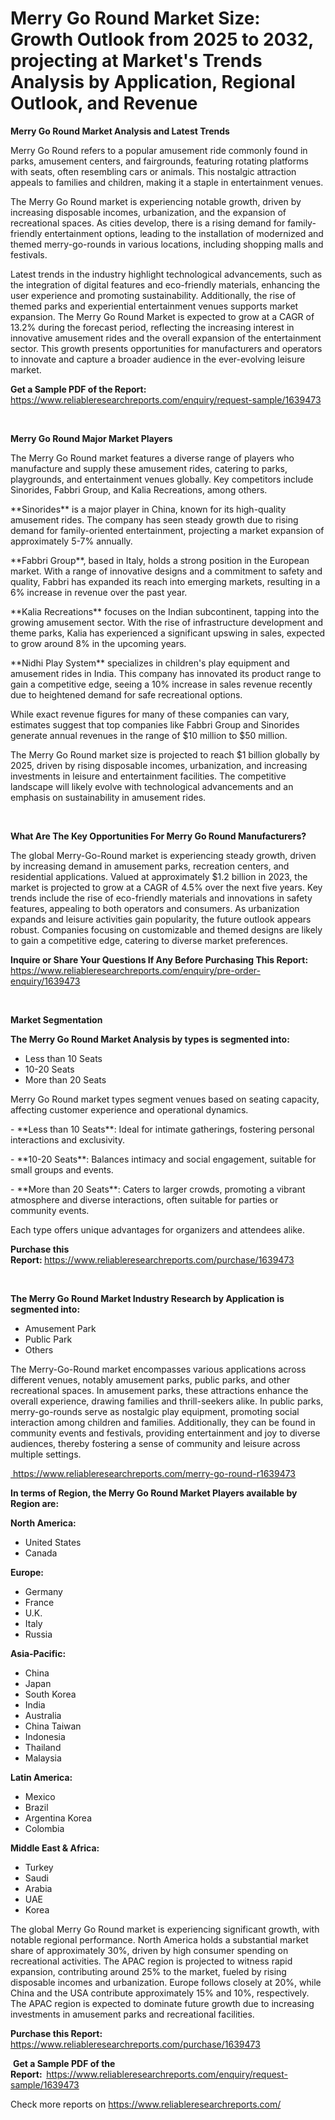 <p><h1>Merry Go Round Market Size: Growth Outlook from 2025 to 2032, projecting at Market's Trends Analysis by Application, Regional Outlook, and Revenue</h1></p><p><strong>Merry Go Round Market Analysis and Latest Trends</strong></p>
<p><p>Merry Go Round refers to a popular amusement ride commonly found in parks, amusement centers, and fairgrounds, featuring rotating platforms with seats, often resembling cars or animals. This nostalgic attraction appeals to families and children, making it a staple in entertainment venues. </p><p>The Merry Go Round market is experiencing notable growth, driven by increasing disposable incomes, urbanization, and the expansion of recreational spaces. As cities develop, there is a rising demand for family-friendly entertainment options, leading to the installation of modernized and themed merry-go-rounds in various locations, including shopping malls and festivals.</p><p>Latest trends in the industry highlight technological advancements, such as the integration of digital features and eco-friendly materials, enhancing the user experience and promoting sustainability. Additionally, the rise of themed parks and experiential entertainment venues supports market expansion. The Merry Go Round Market is expected to grow at a CAGR of 13.2% during the forecast period, reflecting the increasing interest in innovative amusement rides and the overall expansion of the entertainment sector. This growth presents opportunities for manufacturers and operators to innovate and capture a broader audience in the ever-evolving leisure market.</p></p>
<p><strong>Get a Sample PDF of the Report:&nbsp;</strong> <a href="https://www.reliableresearchreports.com/enquiry/request-sample/1639473?utm_campaign=3077&utm_medium=2&utm_source=Github&utm_content=ia&utm_term=11042025&utm_id=merry-go-round">https://www.reliableresearchreports.com/enquiry/request-sample/1639473</a></p>
<p>&nbsp;</p>
<p><strong>Merry Go Round Major Market Players</strong></p>
<p><p>The Merry Go Round market features a diverse range of players who manufacture and supply these amusement rides, catering to parks, playgrounds, and entertainment venues globally. Key competitors include Sinorides, Fabbri Group, and Kalia Recreations, among others. </p><p>**Sinorides** is a major player in China, known for its high-quality amusement rides. The company has seen steady growth due to rising demand for family-oriented entertainment, projecting a market expansion of approximately 5-7% annually.</p><p>**Fabbri Group**, based in Italy, holds a strong position in the European market. With a range of innovative designs and a commitment to safety and quality, Fabbri has expanded its reach into emerging markets, resulting in a 6% increase in revenue over the past year.</p><p>**Kalia Recreations** focuses on the Indian subcontinent, tapping into the growing amusement sector. With the rise of infrastructure development and theme parks, Kalia has experienced a significant upswing in sales, expected to grow around 8% in the upcoming years.</p><p>**Nidhi Play System** specializes in children's play equipment and amusement rides in India. This company has innovated its product range to gain a competitive edge, seeing a 10% increase in sales revenue recently due to heightened demand for safe recreational options.</p><p>While exact revenue figures for many of these companies can vary, estimates suggest that top companies like Fabbri Group and Sinorides generate annual revenues in the range of $10 million to $50 million. </p><p>The Merry Go Round market size is projected to reach $1 billion globally by 2025, driven by rising disposable incomes, urbanization, and increasing investments in leisure and entertainment facilities. The competitive landscape will likely evolve with technological advancements and an emphasis on sustainability in amusement rides.</p></p>
<p>&nbsp;</p>
<p><strong>What Are The Key Opportunities For Merry Go Round Manufacturers?</strong></p>
<p><p>The global Merry-Go-Round market is experiencing steady growth, driven by increasing demand in amusement parks, recreation centers, and residential applications. Valued at approximately $1.2 billion in 2023, the market is projected to grow at a CAGR of 4.5% over the next five years. Key trends include the rise of eco-friendly materials and innovations in safety features, appealing to both operators and consumers. As urbanization expands and leisure activities gain popularity, the future outlook appears robust. Companies focusing on customizable and themed designs are likely to gain a competitive edge, catering to diverse market preferences.</p></p>
<p><strong>Inquire or Share Your Questions If Any Before Purchasing This Report:</strong> <a href="https://www.reliableresearchreports.com/enquiry/pre-order-enquiry/1639473?utm_campaign=3077&utm_medium=2&utm_source=Github&utm_content=ia&utm_term=11042025&utm_id=merry-go-round">https://www.reliableresearchreports.com/enquiry/pre-order-enquiry/1639473</a></p>
<p>&nbsp;</p>
<p><strong>Market Segmentation</strong></p>
<p><strong>The Merry Go Round Market Analysis by types is segmented into:</strong></p>
<p><ul><li>Less than 10 Seats</li><li>10-20 Seats</li><li>More than 20 Seats</li></ul></p>
<p><p>Merry Go Round market types segment venues based on seating capacity, affecting customer experience and operational dynamics. </p><p>- **Less than 10 Seats**: Ideal for intimate gatherings, fostering personal interactions and exclusivity. </p><p>- **10-20 Seats**: Balances intimacy and social engagement, suitable for small groups and events.</p><p>- **More than 20 Seats**: Caters to larger crowds, promoting a vibrant atmosphere and diverse interactions, often suitable for parties or community events. </p><p>Each type offers unique advantages for organizers and attendees alike.</p></p>
<p><strong>Purchase this Report:&nbsp;</strong><a href="https://www.reliableresearchreports.com/purchase/1639473?utm_campaign=3077&utm_medium=2&utm_source=Github&utm_content=ia&utm_term=11042025&utm_id=merry-go-round">https://www.reliableresearchreports.com/purchase/1639473</a></p>
<p>&nbsp;</p>
<p><strong>The Merry Go Round Market Industry Research by Application is segmented into:</strong></p>
<p><ul><li>Amusement Park</li><li>Public Park</li><li>Others</li></ul></p>
<p><p>The Merry-Go-Round market encompasses various applications across different venues, notably amusement parks, public parks, and other recreational spaces. In amusement parks, these attractions enhance the overall experience, drawing families and thrill-seekers alike. In public parks, merry-go-rounds serve as nostalgic play equipment, promoting social interaction among children and families. Additionally, they can be found in community events and festivals, providing entertainment and joy to diverse audiences, thereby fostering a sense of community and leisure across multiple settings.</p></p>
<p><a href="https://www.reliableresearchreports.com/merry-go-round-r1639473?utm_campaign=3077&utm_medium=2&utm_source=Github&utm_content=ia&utm_term=11042025&utm_id=merry-go-round">&nbsp;https://www.reliableresearchreports.com/merry-go-round-r1639473</a></p>
<p><strong>In terms of Region, the Merry Go Round Market Players available by Region are:</strong></p>
<p>
    <p> <strong> North America: </strong>
        <ul>
            <li>United States</li>
            <li>Canada</li>
        </ul>
        </p> 
    <p> <strong> Europe: </strong>
        <ul>
            <li>Germany</li>
            <li>France</li>
            <li>U.K.</li>
            <li>Italy</li>
            <li>Russia</li>
        </ul>
        </p> 
    <p> <strong> Asia-Pacific: </strong>
        <ul>
            <li>China</li>
            <li>Japan</li>
            <li>South Korea</li>
            <li>India</li>
            <li>Australia</li>
            <li>China Taiwan</li>
            <li>Indonesia</li>
            <li>Thailand</li>
            <li>Malaysia</li>
        </ul>
        </p> 
    <p> <strong> Latin America: </strong>
        <ul>
            <li>Mexico</li>
            <li>Brazil</li>
            <li>Argentina Korea</li>
            <li>Colombia</li>
        </ul>
        </p> 
    <p> <strong> Middle East & Africa: </strong>
        <ul>
            <li>Turkey</li>
            <li>Saudi</li>
            <li>Arabia</li>
            <li>UAE</li>
            <li>Korea</li>
        </ul>
    </p>
    </p>
<p><p>The global Merry Go Round market is experiencing significant growth, with notable regional performance. North America holds a substantial market share of approximately 30%, driven by high consumer spending on recreational activities. The APAC region is projected to witness rapid expansion, contributing around 25% to the market, fueled by rising disposable incomes and urbanization. Europe follows closely at 20%, while China and the USA contribute approximately 15% and 10%, respectively. The APAC region is expected to dominate future growth due to increasing investments in amusement parks and recreational facilities.</p></p>
<p><strong>Purchase this Report: </strong><a href="https://www.reliableresearchreports.com/purchase/1639473?utm_campaign=3077&utm_medium=2&utm_source=Github&utm_content=ia&utm_term=11042025&utm_id=merry-go-round">https://www.reliableresearchreports.com/purchase/1639473</a></p>
<p>&nbsp;<strong>Get a Sample PDF of the Report:&nbsp;&nbsp;</strong><a href="https://www.reliableresearchreports.com/enquiry/request-sample/1639473?utm_campaign=3077&utm_medium=2&utm_source=Github&utm_content=ia&utm_term=11042025&utm_id=merry-go-round">https://www.reliableresearchreports.com/enquiry/request-sample/1639473</a></p>
<p><strong></strong></p>
<p>Check more reports on <a href="https://www.reliableresearchreports.com/?utm_campaign=3077&utm_medium=2&utm_source=Github&utm_content=ia&utm_term=11042025&utm_id=merry-go-round">https://www.reliableresearchreports.com/</a></p>